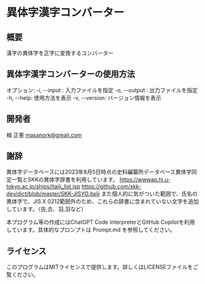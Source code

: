 異体字漢字コンバーター
===

概要
---

漢字の異体字を正字に変換するコンバーター

異体字漢字コンバーターの使用方法
---

オプション:
-i, --input : 入力ファイルを指定
-o, --output : 出力ファイルを指定
-h, --help: 使用方法を表示
-v, --version: バージョン情報を表示

開発者
---

楠 正憲 <masanork@gmail.com>

謝辞
---

異体字データベースには2023年8月5日時点の史料編纂所データベース異体字同定一覧とSKKの異体字辞書を利用しています。
<https://wwwap.hi.u-tokyo.ac.jp/ships/itaiji_list.jsp>
<https://github.com/skk-dev/dict/blob/master/SKK-JISYO.itaiji>
また個人的に気がついた範囲で、氏名の異体字で、JIS X 0212範囲外のため、これらの辞書に含まれていない文字を追加しています。（吉,𠮷、羽,羽など）

本プログラム等の作成にはChatGPT Code InterpreterとGitHub Copilotを利用しています。具体的なプロンプトは Prompt.md を参照してください。

ライセンス
---

このプログラムはMITライセンスで提供します。詳しくはLICENSEファイルをご覧ください。
